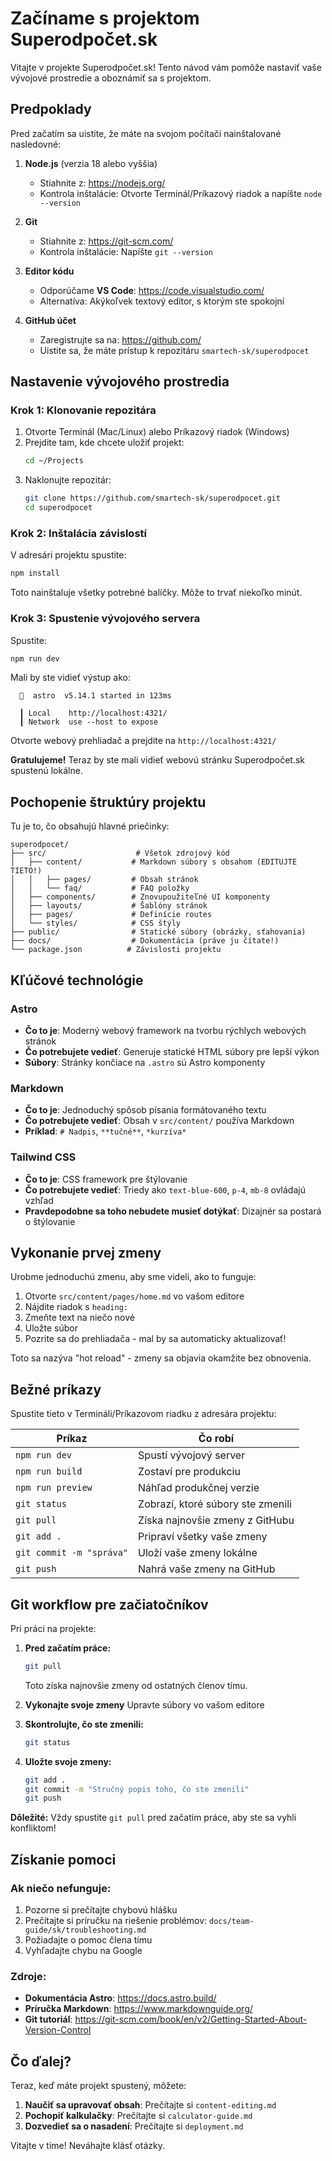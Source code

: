 # Začíname s projektom Superodpočet.sk

Vitajte v projekte Superodpočet.sk! Tento návod vám pomôže nastaviť vaše vývojové prostredie a oboznámiť sa s projektom.

## Predpoklady

Pred začatím sa uistite, že máte na svojom počítači nainštalované nasledovné:

1. **Node.js** (verzia 18 alebo vyššia)
   - Stiahnite z: https://nodejs.org/
   - Kontrola inštalácie: Otvorte Terminál/Príkazový riadok a napíšte `node --version`

2. **Git**
   - Stiahnite z: https://git-scm.com/
   - Kontrola inštalácie: Napíšte `git --version`

3. **Editor kódu**
   - Odporúčame **VS Code**: https://code.visualstudio.com/
   - Alternatíva: Akýkoľvek textový editor, s ktorým ste spokojní

4. **GitHub účet**
   - Zaregistrujte sa na: https://github.com/
   - Uistite sa, že máte prístup k repozitáru `smartech-sk/superodpocet`

## Nastavenie vývojového prostredia

### Krok 1: Klonovanie repozitára

1. Otvorte Terminál (Mac/Linux) alebo Príkazový riadok (Windows)
2. Prejdite tam, kde chcete uložiť projekt:
   ```bash
   cd ~/Projects
   ```
3. Naklonujte repozitár:
   ```bash
   git clone https://github.com/smartech-sk/superodpocet.git
   cd superodpocet
   ```

### Krok 2: Inštalácia závislostí

V adresári projektu spustite:
```bash
npm install
```

Toto nainštaluje všetky potrebné balíčky. Môže to trvať niekoľko minút.

### Krok 3: Spustenie vývojového servera

Spustite:
```bash
npm run dev
```

Mali by ste vidieť výstup ako:
```
  🚀  astro  v5.14.1 started in 123ms

  ┃ Local    http://localhost:4321/
  ┃ Network  use --host to expose
```

Otvorte webový prehliadač a prejdite na `http://localhost:4321/`

**Gratulujeme!** Teraz by ste mali vidieť webovú stránku Superodpočet.sk spustenú lokálne.

## Pochopenie štruktúry projektu

Tu je to, čo obsahujú hlavné priečinky:

```
superodpocet/
├── src/                    # Všetok zdrojový kód
│   ├── content/           # Markdown súbory s obsahom (EDITUJTE TIETO!)
│   │   ├── pages/         # Obsah stránok
│   │   └── faq/           # FAQ položky
│   ├── components/        # Znovupoužiteľné UI komponenty
│   ├── layouts/           # Šablóny stránok
│   ├── pages/             # Definície routes
│   └── styles/            # CSS štýly
├── public/                # Statické súbory (obrázky, sťahovania)
├── docs/                  # Dokumentácia (práve ju čítate!)
└── package.json          # Závislosti projektu
```

## Kľúčové technológie

### Astro
- **Čo to je**: Moderný webový framework na tvorbu rýchlych webových stránok
- **Čo potrebujete vedieť**: Generuje statické HTML súbory pre lepší výkon
- **Súbory**: Stránky končiace na `.astro` sú Astro komponenty

### Markdown
- **Čo to je**: Jednoduchý spôsob písania formátovaného textu
- **Čo potrebujete vedieť**: Obsah v `src/content/` používa Markdown
- **Príklad**: `# Nadpis`, `**tučné**`, `*kurzíva*`

### Tailwind CSS
- **Čo to je**: CSS framework pre štýlovanie
- **Čo potrebujete vedieť**: Triedy ako `text-blue-600`, `p-4`, `mb-8` ovládajú vzhľad
- **Pravdepodobne sa toho nebudete musieť dotýkať**: Dizajnér sa postará o štýlovanie

## Vykonanie prvej zmeny

Urobme jednoduchú zmenu, aby sme videli, ako to funguje:

1. Otvorte `src/content/pages/home.md` vo vašom editore
2. Nájdite riadok s `heading:`
3. Zmeňte text na niečo nové
4. Uložte súbor
5. Pozrite sa do prehliadača - mal by sa automaticky aktualizovať!

Toto sa nazýva "hot reload" - zmeny sa objavia okamžite bez obnovenia.

## Bežné príkazy

Spustite tieto v Termináli/Príkazovom riadku z adresára projektu:

| Príkaz | Čo robí |
|--------|---------|
| `npm run dev` | Spustí vývojový server |
| `npm run build` | Zostaví pre produkciu |
| `npm run preview` | Náhľad produkčnej verzie |
| `git status` | Zobrazí, ktoré súbory ste zmenili |
| `git pull` | Získa najnovšie zmeny z GitHubu |
| `git add .` | Pripraví všetky vaše zmeny |
| `git commit -m "správa"` | Uloží vaše zmeny lokálne |
| `git push` | Nahrá vaše zmeny na GitHub |

## Git workflow pre začiatočníkov

Pri práci na projekte:

1. **Pred začatím práce:**
   ```bash
   git pull
   ```
   Toto získa najnovšie zmeny od ostatných členov tímu.

2. **Vykonajte svoje zmeny**
   Upravte súbory vo vašom editore

3. **Skontrolujte, čo ste zmenili:**
   ```bash
   git status
   ```

4. **Uložte svoje zmeny:**
   ```bash
   git add .
   git commit -m "Stručný popis toho, čo ste zmenili"
   git push
   ```

**Dôležité:** Vždy spustite `git pull` pred začatím práce, aby ste sa vyhli konfliktom!

## Získanie pomoci

### Ak niečo nefunguje:

1. Pozorne si prečítajte chybovú hlášku
2. Prečítajte si príručku na riešenie problémov: `docs/team-guide/sk/troubleshooting.md`
3. Požiadajte o pomoc člena tímu
4. Vyhľadajte chybu na Google

### Zdroje:

- **Dokumentácia Astro**: https://docs.astro.build/
- **Príručka Markdown**: https://www.markdownguide.org/
- **Git tutoriál**: https://git-scm.com/book/en/v2/Getting-Started-About-Version-Control

## Čo ďalej?

Teraz, keď máte projekt spustený, môžete:

1. **Naučiť sa upravovať obsah**: Prečítajte si `content-editing.md`
2. **Pochopiť kalkulačky**: Prečítajte si `calculator-guide.md`
3. **Dozvedieť sa o nasadení**: Prečítajte si `deployment.md`

Vitajte v tíme! Neváhajte klásť otázky.
